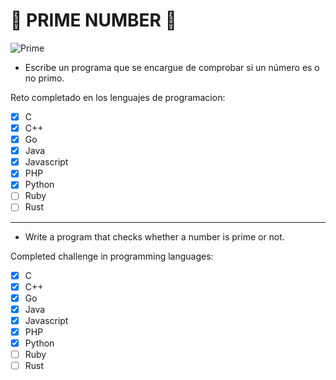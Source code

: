 # 🔢 PRIME NUMBER 🔢

![Prime](https://upload.wikimedia.org/wikipedia/commons/thumb/5/50/Primencomposite0100.svg/400px-Primencomposite0100.svg.png)

- Escribe un programa que se encargue de comprobar si un número es o no primo.

Reto completado en los lenguajes de programacion: 
- [X] C
- [X] C++
- [X] Go
- [X] Java
- [X] Javascript
- [X] PHP
- [X] Python
- [ ] Ruby
- [ ] Rust

 ---

- Write a program that checks whether a number is prime or not.

Completed challenge in programming languages: 
- [X] C
- [X] C++
- [X] Go
- [X] Java
- [X] Javascript
- [X] PHP
- [X] Python
- [ ] Ruby
- [ ] Rust
